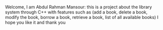 Welcome, I am Abdul Rahman Mansour:
this is a project about the library system through C++ with features such as (add a book, delete a book, modify the book, borrow a book, retrieve a book, list of all available books)
I hope you like it and thank you
